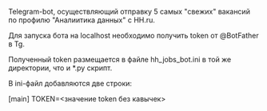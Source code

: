 Telegram-bot, осуществляющий отправку 5 самых "свежих" вакансий по профилю "Аналиитика данных" с HH.ru.

Для запуска бота на localhost необходимо получить token от @BotFather в Tg.

Полученный token размещается в файле hh_jobs_bot.ini в той же директории, что и *.py скрипт.

В ini-файл добавляются две строки:

[main]
TOKEN=<значение token без кавычек>


